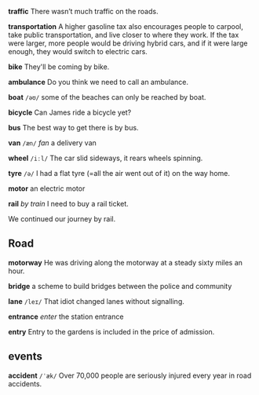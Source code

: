 **traffic** 
There wasn’t much traffic on the roads.

**transportation** 
A higher gasoline tax also encourages people to carpool, take public transportation, and live closer to where they work. If the tax were larger, more people would be driving hybrid cars, and if it were large enough, they would switch to electric cars.

**bike**
They'll be coming by bike.

**ambulance**
Do you think we need to call an ambulance.

**boat**
`/əʊ/`
some of the beaches can only be reached by boat.

**bicycle**
Can James ride a bicycle yet?

**bus**
The best way to get there is by bus.

**van** 
`/æn/`
*fan*
a delivery van

**wheel**
`/iːl/`
The car slid sideways, it rears wheels spinning.

**tyre** 
`/ə/`
I had a flat tyre (=all the air went out of it) on the way home.

**motor** 
an electric motor

**rail** 
*by train*
I need to buy a rail ticket.

We continued our journey by rail.

## Road
**motorway** 
He was driving along the motorway at a steady sixty miles an hour.

**bridge**
a scheme to build bridges between the police and community

**lane** 
`/leɪ/`
That idiot changed lanes without signalling.

**entrance**
*enter* 
the station entrance

**entry** 
Entry to the gardens is included in the price of admission.

## events
**accident**
`/ˈæk/` 
Over 70,000 people are seriously injured every year in road accidents.